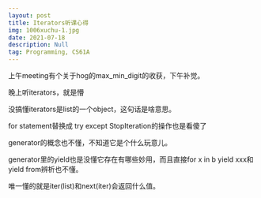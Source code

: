 ```yaml
---
layout: post
title: Iterators听课心得
img: 1006xuchu-1.jpg
date: 2021-07-18
description: Null
tag: Programming, CS61A
---
```




上午meeting有个关于hog的max_min_digit的收获，下午补觉。



晚上听iterators，就是懵

没搞懂iterators是list的一个object，这句话是啥意思。



for statement替换成 try except StopIteration的操作也是看傻了

generator的概念也不懂，不知道它是个什么玩意儿。

generator里的yield也是没懂它存在有哪些妙用，而且直接for x in b yield xxx和yield from辨析也不懂。



唯一懂的就是iter(list)和next(iter)会返回什么值。

